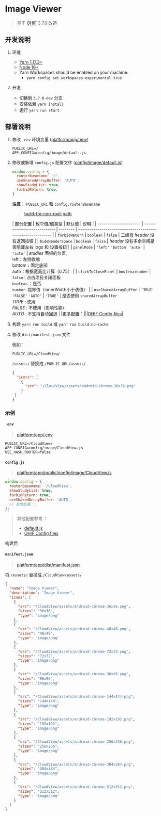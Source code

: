 # Image Viewer

> 基于 [OHIF](https://docs.ohif.org/) 3.7.0 改造

## 开发说明

1. 环境
    - [Yarn 1.17.3+](https://yarnpkg.com/en/docs/install)
    - [Node 16+](https://nodejs.org/en/)
    - Yarn Workspaces should be enabled on your machine:
        - `yarn config set workspaces-experimental true`

2. 开发
    - 切换到 `3.7.0-dev` 分支
    - 安装依赖 `yarn install`
    - 运行 `yarn run start`

## 部署说明

1. 修改 `.env` 环境变量 ([platform/app/.env](platform/app/.env))

   ```dotenv 
   PUBLIC_URL=/
   APP_CONFIG=config/image/default.js
   ```

2. 修改或新增 `config.js` 配置文件 ([config/image/default.js](platform/app/public/config/image/default.js))

   ```javascript
   window.config = {
     routerBasename: '/',
     useSharedArrayBuffer: 'AUTO',
     showStudyList: true,
     forbidReturn: true,
   }
   ```

   **注意：** `PUBLIC_URL` 和 `config.routerBasename`

   > [build-for-non-root-path](https://docs.ohif.org/deployment/build-for-production/#build-for-non-root-path)

   | 部分配置             | 枚举值/值类型                | 默认值   | 说明                                                         |
| ---------------------- | ---------------------------- | -------- | ------------------------------------------------------------ |
   | `forbidReturn`         | `boolean`                    | `false`  | 二级页 *header* 没有返回按钮                                 |
   | `hideHeaderSpace`      | `boolean`                    | `false`  | *header* 没有多余空间是否隐藏左右 logo 和 设置按钮           |
   | `panelMode`            | `'left'` `'bottom'` `'auto'` | `'auto'` | *studies* 面板的位置，<br />left：左侧收缩<br />bottom：固定底部<br />auto：根据宽高比计算（0.75） |
   | `clickToClosePanel`    | `boolena` `number`           | `false`  | 点击项目关闭面板<br />`boolean` ：是否<br />`number`:  临界值（innerWidth小于该值） |
   | `useSharedArrayBuffer` | `'TRUE'` `'FALSE'` `'AUTO'` | `'TRUE'` | 是否使用 `sharedArrayBuffer`<br />*TRUE* : 使用<br />*FALSE* : 不使用（影响性能）<br />*AUTO* : 不支持自动回退 |
   |更多配置：|||[OHIF Config files](https://docs.ohif.org/configuration/configurationFiles)|
   
   

3. 构建 `yarn run build` 或 `yarn run build:no-cache`
4. 修改 `dist/manifest.json` 文件

   例如：
   ```dotenv
   PUBLIC_URL=/CloudView/
   ```

   `/assets/` 替换成 `/PUBLIC_URL/assets/`

   ```json
   {
     "icons": [
       {
         "src": "/CloudView/assets/android-chrome-36x36.png"  
       }
    ]
   }
   ```

### 示例

#### `.env` 

> [platform/app/.env](platform/app/.env)

```dotenv
PUBLIC_URL=/CloudView/
APP_CONFIG=config/image/CloudView.js
USE_HASH_ROUTER=false
```

#### `config.js` 

> [platform/app/public/config/image/CloudView.js](platform/app/public/config/image/CloudView.js)

```js
window.config = {
  routerBasename: '/CloudView',
  showStudyList: true,
  forbidReturn: true,
  useSharedArrayBuffer: 'AUTO',
  // 其他配置...
};
```

> 其他配置参考 ：
>
> - [default.js](platform/app/public/config/image/default.js) 
> - [OHIF Config files](https://docs.ohif.org/configuration/configurationFiles)



构建后

#### `manifest.json`

> [platform/app/dist/manifest.json](platform/app/dist/manifest.json)

将 `/assets/` 替换成 `/CloudView/assets/`

```json
{
  "name": "Image Viewer",
  "description": "Image Viewer",
  "icons": [
    {
      "src": "/CloudView/assets/android-chrome-36x36.png",
      "sizes": "36x36",
      "type": "image/png"
    },
    {
      "src": "/CloudView/assets/android-chrome-48x48.png",
      "sizes": "48x48",
      "type": "image/png"
    },
    {
      "src": "/CloudView/assets/android-chrome-72x72.png",
      "sizes": "72x72",
      "type": "image/png"
    },
    {
      "src": "/CloudView/assets/android-chrome-96x96.png",
      "sizes": "96x96",
      "type": "image/png"
    },
    {
      "src": "/CloudView/assets/android-chrome-144x144.png",
      "sizes": "144x144",
      "type": "image/png"
    },
    {
      "src": "/CloudView/assets/android-chrome-192x192.png",
      "sizes": "192x192",
      "type": "image/png"
    },
    {
      "src": "/CloudView/assets/android-chrome-256x256.png",
      "sizes": "256x256",
      "type": "image/png"
    },
    {
      "src": "/CloudView/assets/android-chrome-384x384.png",
      "sizes": "384x384",
      "type": "image/png"
    },
    {
      "src": "/CloudView/assets/android-chrome-512x512.png",
      "sizes": "512x512",
      "type": "image/png"
    }
  ]
}
```

